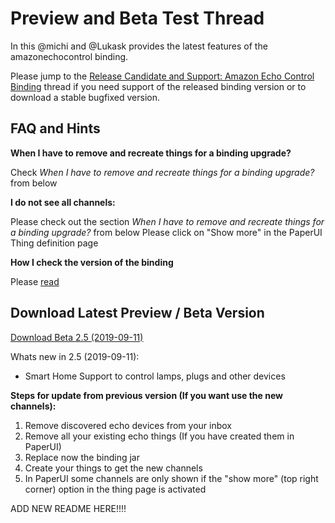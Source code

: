 # Preview and Beta Test Thread

In this @michi and @Lukask provides the latest features of the amazonechocontrol binding.

Please jump to the [Release Candidate and Support: Amazon Echo Control Binding](https://community.openhab.org/t/release-candidate-and-support-amazon-echo-control-binding/37844) thread if you need support of the released binding version or to download a stable bugfixed version.

## FAQ and Hints

**When I have to remove and recreate things for a binding upgrade?**

Check *When I have to remove and recreate things for a binding upgrade?* from below

**I do not see all channels:**

Please check out the section *When I have to remove and recreate things for a binding upgrade?* from below
Please click on "Show more" in the PaperUI Thing definition page

**How I check the version of the binding**

Please [read](https://www.openhab.org/docs/administration/bundles.html)

## Download Latest Preview / Beta Version

[Download Beta 2.5 (2019-09-11)](LINK)

Whats new in 2.5 (2019-09-11):
- Smart Home Support to control lamps, plugs and other devices 

**Steps for update from previous version (If you want use the new channels):**
1. Remove discovered echo devices from your inbox
2. Remove all your existing echo things (If you have created them in PaperUI)
3. Replace now the binding jar
4. Create your things to get the new channels
5. In PaperUI some channels are only shown if the "show more" (top right corner) option in the thing page is activated

ADD NEW README HERE!!!!

